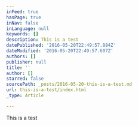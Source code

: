 ```yaml
---
inFeed: true
hasPage: true
inNav: false
inLanguage: null
keywords: []
description: This is a test
datePublished: '2016-05-20T22:49:57.884Z'
dateModified: '2016-05-20T22:49:57.607Z'
authors: []
publisher: null
title: ''
author: []
starred: false
sourcePath: _posts/2016-05-20-this-is-a-test.md
url: this-is-a-test/index.html
_type: Article

---
```

This is a test